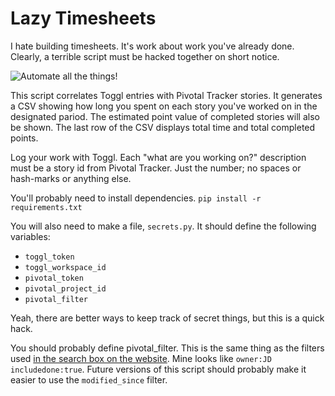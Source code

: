 # Lazy Timesheets

I hate building timesheets. It's work about work you've already done. Clearly,
a terrible script must be hacked together on short notice.

![Automate all the things!](http://i.imgur.com/x0MhMX7.jpg)

This script correlates Toggl entries with Pivotal Tracker stories.
It generates a CSV showing how long you spent on each story you've worked on in the designated
pariod. The estimated point value of completed stories will also be shown.
The last row of the CSV displays total time and total completed points.

Log your work with Toggl. Each "what are you working on?" description must be a story id from
Pivotal Tracker. Just the number; no spaces or hash-marks or anything else.

You'll probably need to install dependencies. `pip install -r requirements.txt`

You will also need to make a file, `secrets.py`. It should define the following variables:
- `toggl_token`
- `toggl_workspace_id`
- `pivotal_token`
- `pivotal_project_id`
- `pivotal_filter`

Yeah, there are better ways to keep track of secret things, but this is a quick hack.

You should probably define pivotal_filter. This is the same thing as the filters used
[in the search box on the website](https://www.pivotaltracker.com/help/faq#howcanasearchberefined).
Mine looks like `owner:JD includedone:true`. Future versions of this script should probably
make it easier to use the `modified_since` filter.
